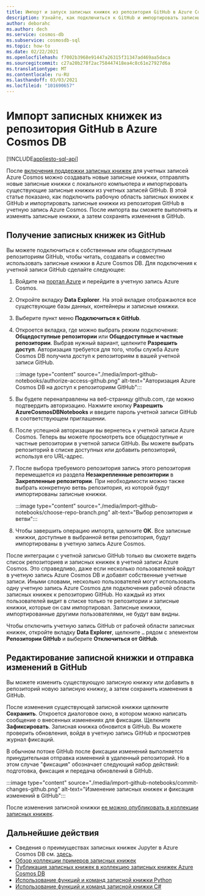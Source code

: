 ```yaml
---
title: Импорт и запуск записных книжек из репозитория GitHub в Azure Cosmos DB
description: Узнайте, как подключиться к GitHub и импортировать записные книжки из репозитория GitHub в учетную запись Azure Cosmos. После импорта вы сможете выполнять и изменять записные книжки, а затем сохранять изменения в GitHub.
author: deborahc
ms.author: dech
ms.service: cosmos-db
ms.subservice: cosmosdb-sql
ms.topic: how-to
ms.date: 02/22/2021
ms.openlocfilehash: f7002b3968e91447a26315f31347ad469aa5daca
ms.sourcegitcommit: c27a20b278f2ac758447418ea4c8c61e27927d6a
ms.translationtype: MT
ms.contentlocale: ru-RU
ms.lasthandoff: 03/03/2021
ms.locfileid: "101690657"
---
```

# <a name="import-notebooks-from-a-github-repo-into-azure-cosmos-db"></a>Импорт записных книжек из репозитория GitHub в Azure Cosmos DB
[!INCLUDE[appliesto-sql-api](includes/appliesto-sql-api.md)]

После [включения поддержки записных книжек](enable-notebooks.md) для учетных записей Azure Cosmos можно создавать новые записные книжки, отправлять новые записные книжки с локального компьютера и импортировать существующие записные книжки из учетных записей GitHub. В этой статье показано, как подключить рабочую область записных книжек к GitHub и импортировать записные книжки из репозитория GitHub в учетную запись Azure Cosmos. После импорта вы сможете выполнять и изменять записные книжки, а затем сохранять изменения в GitHub.

## <a name="get-notebooks-from-github"></a>Получение записных книжек из GitHub

Вы можете подключиться к собственным или общедоступным репозиториям GitHub, чтобы читать, создавать и совместно использовать записные книжки в Azure Cosmos DB. Для подключения к учетной записи GitHub сделайте следующее:

1. Войдите на [портал Azure](https://portal.azure.com/) и перейдите в учетную запись Azure Cosmos.

1. Откройте вкладку **Data Explorer**. На этой вкладке отображаются все существующие базы данных, контейнеры и записные книжки.

1. Выберите пункт меню **Подключиться к GitHub**.

1. Откроется вкладка, где можно выбрать режим подключения: **Общедоступные репозитории** или **Общедоступные и частные репозитории**.  Выбрав нужный вариант, щелкните **Разрешить доступ**. Авторизация требуется для того, чтобы служба Azure Cosmos DB получила доступ к репозиториям в вашей учетной записи GitHub.

   :::image type="content" source="./media/import-github-notebooks/authorize-access-github.png" alt-text="Авторизация Azure Cosmos DB на доступ к репозиториям GitHub":::

1. Вы будете перенаправлены на веб-страницу github.com, где можно подтвердить авторизацию. Нажмите кнопку **Разрешить AzureCosmosDBNotebooks** и введите пароль учетной записи GitHub в соответствующем приглашении.

1. После успешной авторизации вы вернетесь к учетной записи Azure Cosmos. Теперь вы можете просмотреть все общедоступные и частные репозитории в учетной записи GitHub. Вы можете выбрать репозиторий в списке доступных или добавить репозиторий, используя его URL-адрес.

1. После выбора требуемого репозитория запись этого репозитория перемещается из раздела **Незакрепленные репозитории** в **Закрепленные репозитории**. При необходимости можно также выбрать конкретную ветвь репозитория, из которой будут импортированы записные книжки.

   :::image type="content" source="./media/import-github-notebooks/choose-repo-branch.png" alt-text="Выбор репозитория и ветви":::

1. Чтобы завершить операцию импорта, щелкните **ОК**. Все записные книжки, доступные в выбранной ветви репозитория, будут импортированы в учетную запись Azure Cosmos.

После интеграции с учетной записью GitHub только вы сможете видеть список репозиториев и записных книжек в учетной записи Azure Cosmos. Это справедливо, даже если несколько пользователей войдут в учетную запись Azure Cosmos DB и добавят собственные учетные записи. Иными словами, несколько пользователей могут использовать одну учетную запись Azure Cosmos для подключения рабочей области записных книжек к репозиторию GitHub. Но каждый из этих пользователей видит в списке только те репозитории и записные книжки, которые он сам импортировал. Записные книжки, импортированные другими пользователями, не будут вам видны.

Чтобы отключить учетную запись GitHub от рабочей области записных книжек, откройте вкладку **Data Explorer**, щелкните `…` рядом с элементом **Репозитории GitHub** и выберите **Отключиться от GitHub**.

## <a name="edit-a-notebook-and-push-changes-to-github"></a>Редактирование записной книжки и отправка изменений в GitHub

Вы можете изменить существующую записную книжку или добавить в репозиторий новую записную книжку, а затем сохранить изменения в GitHub.

После изменения существующей записной книжки щелкните **Сохранить**. Откроется диалоговое окно, в котором можно написать сообщение о внесенных изменениях для фиксации. Щелкните **Зафиксировать**. Записная книжка обновится в GitHub. Вы можете проверить обновления, войдя в учетную запись GitHub и просмотрев журнал фиксаций.

В обычном потоке GitHub после фиксации изменений выполняется принудительная отправка изменений в удаленный репозиторий. Но в этом случае "фиксация" обозначает следующий набор действий: подготовка, фиксация и передача обновлений в GitHub.

:::image type="content" source="./media/import-github-notebooks/commit-changes-github.png" alt-text="Изменение записных книжек и фиксация изменений в GitHub":::

После изменения записной книжки [ее можно опубликовать в коллекции записных книжек](publish-notebook-gallery.md). 

## <a name="next-steps"></a>Дальнейшие действия

* Сведения о преимуществах записных книжек Jupyter в Azure Cosmos DB см. [здесь](cosmosdb-jupyter-notebooks.md).
* [Обзор коллекции примеров записных книжек](https://cosmos.azure.com/gallery.html)
* [Публикация записных книжек в коллекцию записных книжек Azure Cosmos DB](publish-notebook-gallery.md)
* [Использование функций и команд записной книжки Python](use-python-notebook-features-and-commands.md)
* [Использование функций и команд записной книжки C#](use-csharp-notebook-features-and-commands.md)
